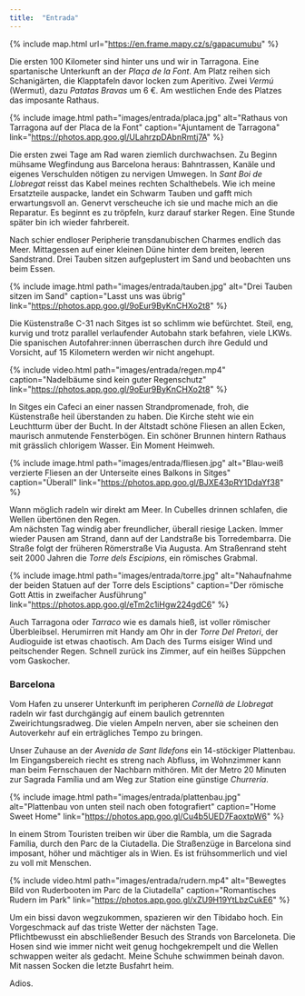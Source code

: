 ```yaml
---
title:  "Entrada"
---
```


{% include map.html url="https://en.frame.mapy.cz/s/gapacumubu" %}

Die ersten 100 Kilometer sind hinter uns und wir in Tarragona. 
Eine spartanische Unterkunft an der *Plaça de la Font*.
Am Platz reihen sich Schanigärten, die Klapptafeln davor locken zum Aperitivo. 
Zwei *Vermú* (Wermut), dazu *Patatas Bravas* um 6 €.
Am westlichen Ende des Platzes das imposante Rathaus.

{% include image.html path="images/entrada/placa.jpg" alt="Rathaus von Tarragona auf der Placa de la Font" caption="Ajuntament de Tarragona" link="https://photos.app.goo.gl/ULahrzpDAbnRmtj7A" %}

Die ersten zwei Tage am Rad waren ziemlich durchwachsen.
Zu Beginn mühsame Wegfindung aus Barcelona heraus: Bahntrassen, Kanäle und eigenes Verschulden nötigen zu nervigen Umwegen.
In *Sant Boi de Llobregat* reisst das Kabel meines rechten Schalthebels.
Wie ich meine Ersatzteile auspacke, landet ein Schwarm Tauben und gafft mich erwartungsvoll an. 
Genervt verscheuche ich sie und mache mich an die Reparatur.
Es beginnt es zu tröpfeln, kurz darauf starker Regen.
Eine Stunde später bin ich wieder fahrbereit.

Nach schier endloser Peripherie transdanubischen Charmes endlich das Meer.
Mittagessen auf einer kleinen Düne hinter dem breiten, leeren Sandstrand.
Drei Tauben sitzen aufgeplustert im Sand und beobachten uns beim Essen.

{% include image.html path="images/entrada/tauben.jpg" alt="Drei Tauben sitzen im Sand" caption="Lasst uns was übrig" link="https://photos.app.goo.gl/9oEur9ByKnCHXo2t8" %}

Die Küstenstraße C-31 nach Sitges ist so schlimm wie befürchtet.
Steil, eng, kurvig und trotz parallel verlaufender Autobahn stark befahren, viele LKWs. 
Die spanischen Autofahrer:innen überraschen durch ihre Geduld und Vorsicht, auf 15 Kilometern werden wir nicht angehupt.

{% include video.html path="images/entrada/regen.mp4" caption="Nadelbäume sind kein guter Regenschutz" link="https://photos.app.goo.gl/9oEur9ByKnCHXo2t8" %}

In Sitges ein Cafeci an einer nassen Strandpromenade, froh, die Küstenstraße heil überstanden zu haben.
Die Kirche steht wie ein Leuchtturm über der Bucht.
In der Altstadt schöne Fliesen an allen Ecken, maurisch anmutende Fensterbögen.
Ein schöner Brunnen hintern Rathaus mit grässlich chlorigem Wasser.
Ein Moment Heimweh.

{% include image.html path="images/entrada/fliesen.jpg" alt="Blau-weiß verzierte Fliesen an der Unterseite eines Balkons in Sitges" caption="Überall" link="https://photos.app.goo.gl/BJXE43pRY1DdaYf38" %}

Wann möglich radeln wir direkt am Meer.
In Cubelles drinnen schlafen, die Wellen übertönen den Regen.\
Am nächsten Tag windig aber freundlicher, überall riesige Lacken.
Immer wieder Pausen am Strand, dann auf der Landstraße bis Torredembarra.
Die Straße folgt der früheren Römerstraße Via Augusta.
Am Straßenrand steht seit 2000 Jahren die *Torre dels Escipions*, ein römisches Grabmal.

{% include image.html path="images/entrada/torre.jpg" alt="Nahaufnahme der beiden Statuen auf der Torre dels Esciptions" caption="Der römische Gott Attis in zweifacher Ausführung" link="https://photos.app.goo.gl/eTm2c1iHgw224gdC6" %}

Auch Tarragona oder *Tarraco* wie es damals hieß, ist voller römischer Überbleibsel.
Herumirren mit Handy am Ohr in der *Torre Del Pretori*, der Audioguide ist etwas chaotisch.
Am Dach des Turms eisiger Wind und peitschender Regen.
Schnell zurück ins Zimmer, auf ein heißes Süppchen vom Gaskocher.


### Barcelona ###

Vom Hafen zu unserer Unterkunft im peripheren *Cornellà de Llobregat* radeln wir fast durchgängig auf einem baulich getrennten Zweirichtungsradweg.
Die vielen Ampeln nerven, aber sie scheinen den Autoverkehr auf ein erträgliches Tempo zu bringen.

Unser Zuhause an der *Avenida de Sant Ildefons* ein 14-stöckiger Plattenbau.
Im Eingangsbereich riecht es streng nach Abfluss, im Wohnzimmer kann man beim Fernschauen der Nachbarn mithören.
Mit der Metro 20 Minuten zur Sagrada Família und am Weg zur Station eine günstige *Churrería*.

{% include image.html path="images/entrada/plattenbau.jpg" alt="Plattenbau von unten steil nach oben fotografiert" caption="Home Sweet Home" link="https://photos.app.goo.gl/Cu4b5UED7FaoxtpW6" %}

In einem Strom Touristen treiben wir über die Rambla, um die Sagrada Família, durch den Parc de la Ciutadella.
Die Straßenzüge in Barcelona sind imposant, höher und mächtiger als in Wien.
Es ist frühsommerlich und viel zu voll mit Menschen.

{% include video.html path="images/entrada/rudern.mp4" alt="Bewegtes Bild von Ruderbooten im Parc de la Ciutadella" caption="Romantisches Rudern im Park" link="https://photos.app.goo.gl/xZU9H19YtLbzCukE6" %}

Um ein bissi davon wegzukommen, spazieren wir den Tibidabo hoch.
Ein Vorgeschmack auf das triste Wetter der nächsten Tage.\
Pflichtbewusst ein abschließender Besuch des Strands von Barceloneta.
Die Hosen sind wie immer nicht weit genug hochgekrempelt und die Wellen schwappen weiter als gedacht.
Meine Schuhe schwimmen beinah davon.
Mit nassen Socken die letzte Busfahrt heim.

Adios.